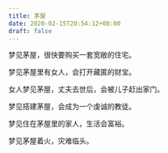 ```yaml
---
title: 茅屋
date: 2020-02-15T20:54:12+08:00
draft: false
---
```


梦见茅屋，很快要购买一套宽敞的住宅。


梦见茅屋里有女人，会打开藏匿的财宝。


女人梦见茅屋，丈夫去世后，会被儿子赶出家门。


梦见搭建茅屋，会成为一个虔诚的教徒。


梦见住在茅屋里的家人，生活会富裕。


梦见茅屋着火，灾难临头。
